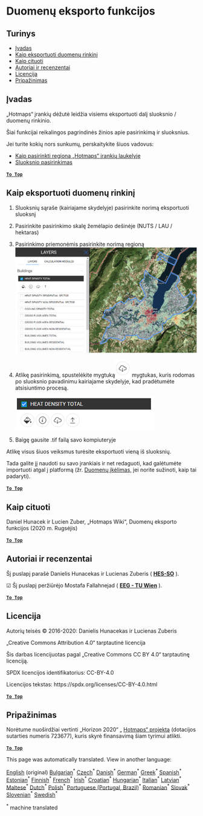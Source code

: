 <h1><a class="anchor" id="data-export-functionalities" href="#data-export-functionalities"><i class="fa fa-link"></i></a>Duomenų eksporto funkcijos</h1><h2><a class="anchor" id="table-of-contents" href="#table-of-contents"><i class="fa fa-link"></i></a> Turinys</h2><ul><li> <a href="#introduction">Įvadas</a></li><li> <a href="#how-to-export-a-dataset">Kaip eksportuoti duomenų rinkinį</a></li><li> <a href="#how-to-cite">Kaip cituoti</a></li><li> <a href="#authors-and-reviewers">Autoriai ir recenzentai</a></li><li> <a href="#license">Licencija</a></li><li> <a href="#acknowledgement">Pripažinimas</a></li></ul><h2><a class="anchor" id="introduction" href="#introduction"><i class="fa fa-link"></i></a> Įvadas</h2><p> „Hotmaps“ įrankių dėžutė leidžia visiems eksportuoti dalį sluoksnio / duomenų rinkinio.</p><p> Šiai funkcijai reikalingos pagrindinės žinios apie pasirinkimą ir sluoksnius.</p><p> Jei turite kokių nors sunkumų, perskaitykite šiuos vadovus:</p><ul><li> <a href="Select-a-region-in-the-Hotmaps-toolbox">Kaip pasirinkti regioną „Hotmaps“ įrankių laukelyje</a></li><li> <a href="Layers-section-in-the-Hotmaps-toolbox">Sluoksnio pasirinkimas</a></li></ul><p> <a href="#table-of-contents"><strong><code>To Top</code></strong></a></p><h2><a class="anchor" id="how-to-export-a-data-set" href="#how-to-export-a-data-set"><i class="fa fa-link"></i></a> Kaip eksportuoti duomenų rinkinį</h2><ol><li><p> Sluoksnių sąraše (kairiajame skydelyje) pasirinkite norimą eksportuoti sluoksnį</p></li><li><p> Pasirinkite pasirinkimo skalę žemėlapio dešinėje (NUTS / LAU / hektaras)</p></li><li><p> Pasirinkimo priemonėmis pasirinkite norimą regioną<img alt="eksporto_pasirinkimas" src="../images/export_selection.png"/></p></li><li><p> Atlikę pasirinkimą, spustelėkite mygtuką<img alt="eksportavimo mygtukas" src="../images/layer-export-btn.png"/> mygtukas, kuris rodomas po sluoksnio pavadinimu kairiajame skydelyje, kad pradėtumėte atsisiuntimo procesą.</p><img alt="sluoksnio parinktys" src="../images/layer-options.png"/></li><li><p> Baigę gausite .tif failą savo kompiuteryje</p></li></ol><p> Atlikę visus šiuos veiksmus turėsite eksportuoti vieną iš sluoksnių.</p><p> Tada galite jį naudoti su savo įrankiais ir net redaguoti, kad galėtumėte importuoti atgal į platformą (žr. <a href="Data_upload">Duomenų įkėlimas,</a> jei norite sužinoti, kaip tai padaryti).</p><p> <a href="#table-of-contents"><strong><code>To Top</code></strong></a></p><h2><a class="anchor" id="how-to-cite" href="#how-to-cite"><i class="fa fa-link"></i></a> Kaip cituoti</h2><p> Daniel Hunacek ir Lucien Zuber, „Hotmaps Wiki“, Duomenų eksporto funkcijos (2020 m. Rugsėjis)</p><p> <a href="#table-of-contents"><strong><code>To Top</code></strong></a></p><h2><a class="anchor" id="authors-and-reviewers" href="#authors-and-reviewers"><i class="fa fa-link"></i></a> Autoriai ir recenzentai</h2><p> Šį puslapį parašė Danielis Hunacekas ir Lucienas Zuberis ( <strong><a href="https://www.hevs.ch">HES-SO</a></strong> ).</p><p> ☑ Šį puslapį peržiūrėjo Mostafa Fallahnejad ( <strong><a href="https://eeg.tuwien.ac.at/">EEG - TU Wien</a></strong> ).</p><p> <a href="#table-of-contents"><strong><code>To Top</code></strong></a></p><h2><a class="anchor" id="license" href="#license"><i class="fa fa-link"></i></a> Licencija</h2><p> Autorių teisės © 2016-2020: Danielis Hunacekas ir Lucienas Zuberis</p><p> „Creative Commons Attribution 4.0“ tarptautinė licencija</p><p> Šis darbas licencijuotas pagal „Creative Commons CC BY 4.0“ tarptautinę licenciją.</p><p> SPDX licencijos identifikatorius: CC-BY-4.0</p><p> Licencijos tekstas: https://spdx.org/licenses/CC-BY-4.0.html</p><p> <a href="#table-of-contents"><strong><code>To Top</code></strong></a></p><h2><a class="anchor" id="acknowledgement" href="#acknowledgement"><i class="fa fa-link"></i></a> Pripažinimas</h2><p> Norėtume nuoširdžiai vertinti „Horizon 2020“ „ <a href="https://www.hotmaps-project.eu">Hotmaps“ projektą</a> (dotacijos sutarties numeris 723677), kuris skyrė finansavimą šiam tyrimui atlikti.</p><p> <a href="#table-of-contents"><strong><code>To Top</code></strong></a></p>
<!--- THIS IS A SUPER UNIQUE IDENTIFIER -->

This page was automatically translated. View in another language:

[English](../en/Data-export-functionalities) (original) [Bulgarian](../bg/Data-export-functionalities)<sup>\*</sup> [Czech](../cs/Data-export-functionalities)<sup>\*</sup> [Danish](../da/Data-export-functionalities)<sup>\*</sup> [German](../de/Data-export-functionalities)<sup>\*</sup> [Greek](../el/Data-export-functionalities)<sup>\*</sup> [Spanish](../es/Data-export-functionalities)<sup>\*</sup> [Estonian](../et/Data-export-functionalities)<sup>\*</sup> [Finnish](../fi/Data-export-functionalities)<sup>\*</sup> [French](../fr/Data-export-functionalities)<sup>\*</sup> [Irish](../ga/Data-export-functionalities)<sup>\*</sup> [Croatian](../hr/Data-export-functionalities)<sup>\*</sup> [Hungarian](../hu/Data-export-functionalities)<sup>\*</sup> [Italian](../it/Data-export-functionalities)<sup>\*</sup>  [Latvian](../lv/Data-export-functionalities)<sup>\*</sup> [Maltese](../mt/Data-export-functionalities)<sup>\*</sup> [Dutch](../nl/Data-export-functionalities)<sup>\*</sup> [Polish](../pl/Data-export-functionalities)<sup>\*</sup> [Portuguese (Portugal, Brazil)](../pt/Data-export-functionalities)<sup>\*</sup> [Romanian](../ro/Data-export-functionalities)<sup>\*</sup> [Slovak](../sk/Data-export-functionalities)<sup>\*</sup> [Slovenian](../sl/Data-export-functionalities)<sup>\*</sup> [Swedish](../sv/Data-export-functionalities)<sup>\*</sup> 

<sup>\*</sup> machine translated
